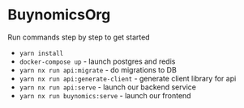 # BuynomicsOrg

Run commands step by step to get started
- `yarn install`
- `docker-compose up` - launch postgres and redis
- `yarn nx run api:migrate` - do migrations to DB
- `yarn nx run api:generate-client` - generate client library for api
- `yarn nx run api:serve` - launch our backend service
- `yarn nx run buynomics:serve` - launch our frontend
